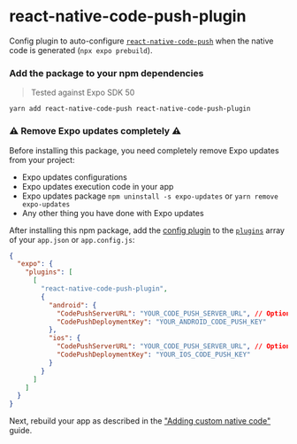 # react-native-code-push-plugin

Config plugin to auto-configure [`react-native-code-push`][lib] when the native code is generated (`npx expo prebuild`).


### Add the package to your npm dependencies

> Tested against Expo SDK 50

```
yarn add react-native-code-push react-native-code-push-plugin
```

### ⚠️ Remove Expo updates completely ⚠️

Before installing this package, you need completely remove Expo updates from your project:

- Expo updates configurations
- Expo updates execution code in your app
- Expo updates package `npm uninstall -s expo-updates` or `yarn remove expo-updates`
- Any other thing you have done with Expo updates

After installing this npm package, add the [config plugin](https://docs.expo.io/guides/config-plugins/) to the [`plugins`](https://docs.expo.io/versions/latest/config/app/#plugins) array of your `app.json` or `app.config.js`:


```json
{
  "expo": {
    "plugins": [
      [
        "react-native-code-push-plugin",
        {
          "android": {
            "CodePushServerURL": "YOUR_CODE_PUSH_SERVER_URL", // Optional. Pass this value to configure a self-hosted codepush server.
            "CodePushDeploymentKey": "YOUR_ANDROID_CODE_PUSH_KEY"
          },
          "ios": {
            "CodePushServerURL": "YOUR_CODE_PUSH_SERVER_URL", // Optional. Pass this value to configure a self-hosted codepush server.
            "CodePushDeploymentKey": "YOUR_IOS_CODE_PUSH_KEY"
          }
        }
      ]
    ]
  }
}
```

Next, rebuild your app as described in the ["Adding custom native code"](https://docs.expo.io/workflow/customizing/) guide.

[lib]: https://www.npmjs.com/package/react-native-code-push
